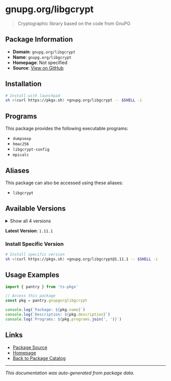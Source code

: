 # gnupg.org/libgcrypt

> Cryptographic library based on the code from GnuPG

## Package Information

- **Domain**: `gnupg.org/libgcrypt`
- **Name**: `gnupg.org/libgcrypt`
- **Homepage**: Not specified
- **Source**: [View on GitHub](https://github.com/pkgxdev/pantry/tree/main/projects/gnupg.org/libgcrypt/package.yml)

## Installation

```bash
# Install with launchpad
sh <(curl https://pkgx.sh) +gnupg.org/libgcrypt -- $SHELL -i
```

## Programs

This package provides the following executable programs:

- `dumpsexp`
- `hmac256`
- `libgcrypt-config`
- `mpicalc`

## Aliases

This package can also be accessed using these aliases:

- `libgcrypt`

## Available Versions

<details>
<summary>Show all 4 versions</summary>

- `1.11.1`, `1.11.0`, `1.10.3`, `1.10.1`

</details>

**Latest Version**: `1.11.1`

### Install Specific Version

```bash
# Install specific version
sh <(curl https://pkgx.sh) +gnupg.org/libgcrypt@1.11.1 -- $SHELL -i
```

## Usage Examples

```typescript
import { pantry } from 'ts-pkgx'

// Access this package
const pkg = pantry.gnupgorglibgcrypt

console.log(`Package: ${pkg.name}`)
console.log(`Description: ${pkg.description}`)
console.log(`Programs: ${pkg.programs.join(', ')}`)
```

## Links

- [Package Source](https://github.com/pkgxdev/pantry/tree/main/projects/gnupg.org/libgcrypt/package.yml)
- [Homepage](#)
- [Back to Package Catalog](../package-catalog.md)

---

*This documentation was auto-generated from package data.*

